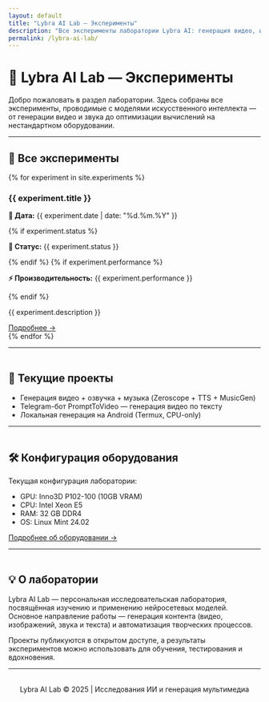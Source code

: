```yaml
---
layout: default
title: "Lybra AI Lab — Эксперименты"
description: "Все эксперименты лаборатории Lybra AI: генерация видео, изображений, озвучка и исследования ИИ"
permalink: /lybra-ai-lab/
---
```


<h1>🧪 Lybra AI Lab — Эксперименты</h1>
<p>Добро пожаловать в раздел лаборатории. Здесь собраны все эксперименты, проводимые с моделями искусственного интеллекта — от генерации видео и звука до оптимизации вычислений на нестандартном оборудовании.</p>

<hr>

<section id="experiments">
  <h2>📘 Все эксперименты</h2>
  <div class="cards-grid">
  {% for experiment in site.experiments %}
  <div class="card">
      <h3>{{ experiment.title }}</h3>
      <p><strong>📅 Дата:</strong> {{ experiment.date | date: "%d.%m.%Y" }}</p>
      {% if experiment.status %}
      <p><strong>🎯 Статус:</strong> {{ experiment.status }}</p>
      {% endif %}
      {% if experiment.performance %}
      <p><strong>⚡ Производительность:</strong> {{ experiment.performance }}</p>
      {% endif %}
      <p>{{ experiment.description }}</p>
      <a href="{{ experiment.url | relative_url }}" class="text-accent hover:underline">Подробнее →</a>
  </div>
  {% endfor %}
  </div>
</section>

<hr>

<section id="projects" style="margin-top: 3rem;">
  <h2>🚀 Текущие проекты</h2>
  <ul>
    <li>Генерация видео + озвучка + музыка (Zeroscope + TTS + MusicGen)</li>
    <li>Telegram-бот PromptToVideo — генерация видео по тексту</li>
    <li>Локальная генерация на Android (Termux, CPU-only)</li>
  </ul>
</section>

<hr>

<section id="hardware" style="margin-top: 3rem;">
  <h2>🛠️ Конфигурация оборудования</h2>
  <p>Текущая конфигурация лаборатории:</p>
  <ul>
    <li>GPU: Inno3D P102-100 (10GB VRAM)</li>
    <li>CPU: Intel Xeon E5</li>
    <li>RAM: 32 GB DDR4</li>
    <li>OS: Linux Mint 24.02</li>
  </ul>
  <p><a href="/hardware.html">Подробнее об оборудовании →</a></p>
</section>

<hr>

<section id="about" style="margin-top: 3rem;">
  <h2>💡 О лаборатории</h2>
  <div class="card">
      <p>Lybra AI Lab — персональная исследовательская лаборатория, посвящённая изучению и применению нейросетевых моделей. Основное направление работы — генерация контента (видео, изображений, звука и текста) и автоматизация творческих процессов.</p>
      <p>Проекты публикуются в открытом доступе, а результаты экспериментов можно использовать для обучения, тестирования и вдохновения.</p>
  </div>
</section>

---

<p style="text-align:center; margin-top: 2rem;">Lybra AI Lab © 2025 | Исследования ИИ и генерация мультимедиа</p>
